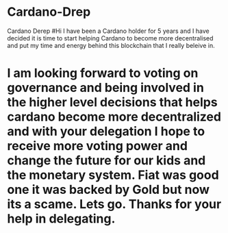 # Cardano-Drep
Cardano Derep
#Hi I have been a Cardano holder for 5 years and I have decided it is time to start helping Cardano to become more decentralised and put my time and energy behind this blockchain that I really beleive in.
# I am looking forward to voting on governance and being involved in the higher level decisions that helps cardano become more decentralized and with your delegation I hope to receive more voting power and change the future for our kids and the monetary system. Fiat was good one it was backed by Gold but now its a scame. Lets go. Thanks for your help in delegating.
